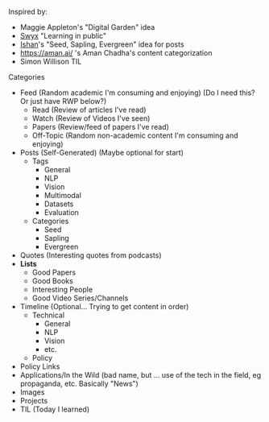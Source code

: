 

Inspired by:
- Maggie Appleton's "Digital Garden" idea
- [Swyx](https://www.swyx.io/) "Learning in public"
- [Ishan](https://www.ishan.coffee/)'s "Seed, Sapling, Evergreen" idea for posts
- https://aman.ai/ 's Aman Chadha's content categorization
- Simon Willison TIL



Categories
- Feed (Random academic I'm consuming and enjoying) (Do I need this? Or just have RWP below?)
	- Read (Review of articles I've read)
	- Watch (Review of Videos I've seen)
	- Papers (Review/feed of papers I've read)
	- Off-Topic (Random non-academic content I'm consuming and enjoying)
- Posts (Self-Generated) (Maybe optional for start)
	- Tags
		- General
		- NLP
		- Vision
		- Multimodal
		- Datasets
		- Evaluation
	- Categories
		- Seed
		- Sapling
		- Evergreen
- Quotes (Interesting quotes from podcasts)
- **Lists**
	- Good Papers
	- Good Books
	- Interesting People
	- Good Video Series/Channels
- Timeline (Optional... Trying to get content in order)
	- Technical
		- General
		- NLP
		- Vision
		- etc.
	- Policy
- Policy Links
- Applications/In the Wild (bad name, but ... use of the tech in the field, eg propaganda, etc. Basically "News")
- Images
- Projects
- TIL (Today I learned)
